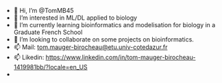 - 👋 Hi, I’m @TomMB45 
- 👀 I’m interested in ML/DL applied to biology
- 🌱 I’m currently learning bioinformatics and modelisation for biology in a Graduate French School 
- 💞️ I’m looking to collaborate on some projects on bioinformatics.  
- 📫 Mail: tom.mauger-birocheau@etu.univ-cotedazur.fr 
- 📫 Likedin: https://www.linkedin.com/in/tom-mauger-birocheau-1419981bb/?locale=en_US 
- 

<!---
TomMB45/TomMB45 is a ✨ special ✨ repository because its `README.md` (this file) appears on your GitHub profile.
You can click the Preview link to take a look at your changes.
--->
